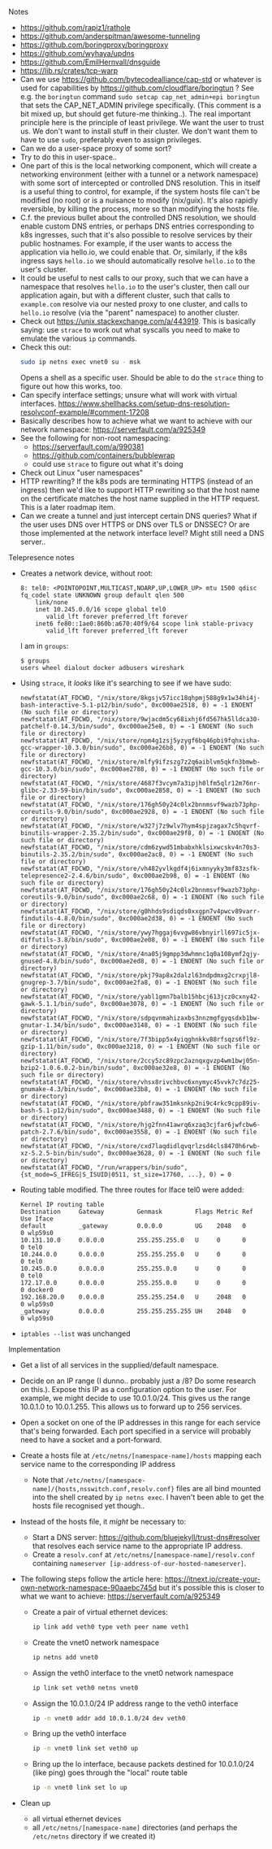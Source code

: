 Notes
- https://github.com/rapiz1/rathole
- https://github.com/anderspitman/awesome-tunneling
- https://github.com/boringproxy/boringproxy
- https://github.com/wyhaya/updns
- https://github.com/EmilHernvall/dnsguide
- https://lib.rs/crates/tcp-warp
- Can we use https://github.com/bytecodealliance/cap-std or whatever is used for capabilities by
    https://github.com/cloudflare/boringtun ? See e.g. the `boringtun` command
    `sudo setcap cap_net_admin+epi boringtun` that sets the CAP_NET_ADMIN privilege specifically.
    (This comment is a bit mixed up, but should get future-me thinking..). The real important
    principle here is the principle of least privilege. We want the user to trust us. We don't want
    to install stuff in their cluster. We don't want them to have to use `sudo`, preferably even to
    assign privileges.
- Can we do a user-space proxy of some sort?
- Try to do this in user-space..
- One part of this is the local networking component, which will create a networking environment
    (either with a tunnel or a network namespace) with some sort of intercepted or controlled DNS
    resolution. This in itself is a useful thing to control, for example, if the system hosts file
    can't be modified (no root) or is a nuisance to modify (nix/guix). It's also rapidly
    reversible, by killing the process, more so than modifying the hosts file.
- C.f. the previous bullet about the controlled DNS resolution, we should enable custom DNS
    entries, or perhaps DNS entries corresponding to k8s ingresses, such that it's also possible to
    resolve services by their public hostnames. For example, if the user wants to access the
    application via hello.io, we could enable that. Or, similarly, if the k8s ingress says
    `hello.io` we should automatically resolve `hello.io` to the user's cluster.
- It could be useful to nest calls to our proxy, such that we can have a namespace that resolves
    `hello.io` to the user's cluster, then call our application again, but with a different
    cluster, such that calls to `example.com` resolve via our nested proxy to one cluster, and
    calls to `hello.io` resolve (via the "parent" namespace) to another cluster.
- Check out https://unix.stackexchange.com/a/443919. This is basically saying: use `strace` to work
    out what syscalls you need to make to emulate the various `ip` commands.
- Check this out:
  ```sh
  sudo ip netns exec vnet0 su - msk
  ```
  Opens a shell as a specific user. Should be able to do the `strace` thing to figure out how this
  works, too.
- Can specify interface settings; unsure what will work with virtual interfaces.
    https://www.shellhacks.com/setup-dns-resolution-resolvconf-example/#comment-17208
- Basically describes how to achieve what we want to achieve with our network namespace:
    https://serverfault.com/a/925349
- See the following for non-root namespacing:
  - https://serverfault.com/a/990381
  - https://github.com/containers/bubblewrap
  - could use `strace` to figure out what it's doing
- Check out Linux "user namespaces"
- HTTP rewriting? If the k8s pods are terminating HTTPS (instead of an ingress) then we'd like to
    support HTTP rewriting so that the host name on the certificate matches the host name supplied
    in the HTTP request. This is a later roadmap item.
- Can we create a tunnel and just intercept certain DNS queries? What if the user uses DNS over
    HTTPS or DNS over TLS or DNSSEC? Or are those implemented at the network interface level? Might
    still need a DNS server..

Telepresence notes
- Creates a network device, without root:
    ```
    8: tel0: <POINTOPOINT,MULTICAST,NOARP,UP,LOWER_UP> mtu 1500 qdisc fq_codel state UNKNOWN group default qlen 500
        link/none
        inet 10.245.0.0/16 scope global tel0
           valid_lft forever preferred_lft forever
        inet6 fe80::1ae0:860b:a670:40f9/64 scope link stable-privacy
           valid_lft forever preferred_lft forever
    ```
  I am in `groups`:
    ```
    $ groups
    users wheel dialout docker adbusers wireshark
    ```
- Using `strace`, it _looks_ like it's searching to see if we have sudo:
    ```
  newfstatat(AT_FDCWD, "/nix/store/8kgsjv57icc18qhpmj588g9x1w34hi4j-bash-interactive-5.1-p12/bin/sudo", 0xc000ae2518, 0) = -1 ENOENT (No such file or directory)
  newfstatat(AT_FDCWD, "/nix/store/9wjacdm5cy68ixhj6fd567hk5lldca30-patchelf-0.14.3/bin/sudo", 0xc000ae25e8, 0) = -1 ENOENT (No such file or directory)
  newfstatat(AT_FDCWD, "/nix/store/npm4g1zsj5yzygf6bq46pbi9fqhxisha-gcc-wrapper-10.3.0/bin/sudo", 0xc000ae26b8, 0) = -1 ENOENT (No such file or directory)
  newfstatat(AT_FDCWD, "/nix/store/mlfy9ifzszg7z2q6aiblvm5qkfn3bmwb-gcc-10.3.0/bin/sudo", 0xc000ae2788, 0) = -1 ENOENT (No such file or directory)
  newfstatat(AT_FDCWD, "/nix/store/4687f3vcym7a3ipjh0lfm5qlr12m76nr-glibc-2.33-59-bin/bin/sudo", 0xc000ae2858, 0) = -1 ENOENT (No such file or directory)
  newfstatat(AT_FDCWD, "/nix/store/176gh50y24c0lx2bnnmsvf9wazb73php-coreutils-9.0/bin/sudo", 0xc000ae2928, 0) = -1 ENOENT (No such file or directory)
  newfstatat(AT_FDCWD, "/nix/store/w327j7z9wlv7hym4spjzagax7c5hqvrf-binutils-wrapper-2.35.2/bin/sudo", 0xc000ae29f8, 0) = -1 ENOENT (No such file or directory)
  newfstatat(AT_FDCWD, "/nix/store/cdm6zywd51mbabxhklsixwcskv4n70s3-binutils-2.35.2/bin/sudo", 0xc000ae2ac8, 0) = -1 ENOENT (No such file or directory)
  newfstatat(AT_FDCWD, "/nix/store/vh482yvlkgdf4j6ixmnyyky3mf83zsfk-telepresence2-2.4.6/bin/sudo", 0xc000ae2b98, 0) = -1 ENOENT (No such file or directory)
  newfstatat(AT_FDCWD, "/nix/store/176gh50y24c0lx2bnnmsvf9wazb73php-coreutils-9.0/bin/sudo", 0xc000ae2c68, 0) = -1 ENOENT (No such file or directory)
  newfstatat(AT_FDCWD, "/nix/store/g0hhds9sdiqds0xxgpn7v4pwcv89varr-findutils-4.8.0/bin/sudo", 0xc000ae2d38, 0) = -1 ENOENT (No such file or directory)
  newfstatat(AT_FDCWD, "/nix/store/ywy7hggaj6vvgw86vbnyirll697ic5jx-diffutils-3.8/bin/sudo", 0xc000ae2e08, 0) = -1 ENOENT (No such file or directory)
  newfstatat(AT_FDCWD, "/nix/store/4na05j9gmpp3dwhmnc1q0a108ymf2qjy-gnused-4.8/bin/sudo", 0xc000ae2ed8, 0) = -1 ENOENT (No such file or directory)
  newfstatat(AT_FDCWD, "/nix/store/pkj79ap8x2dalzl63ndpdmxg2crxpjl8-gnugrep-3.7/bin/sudo", 0xc000ae2fa8, 0) = -1 ENOENT (No such file or directory)
  newfstatat(AT_FDCWD, "/nix/store/yabl1gmn7balb15hbcj613jcz0cxny42-gawk-5.1.1/bin/sudo", 0xc000ae3078, 0) = -1 ENOENT (No such file or directory)
  newfstatat(AT_FDCWD, "/nix/store/sdpqvnmahizaxbs3nnzmgfgyqsdxb1bw-gnutar-1.34/bin/sudo", 0xc000ae3148, 0) = -1 ENOENT (No such file or directory)
  newfstatat(AT_FDCWD, "/nix/store/7f3bipp5x4yiqghnkkv88rfsqzs6fl9z-gzip-1.11/bin/sudo", 0xc000ae3218, 0) = -1 ENOENT (No such file or directory)
  newfstatat(AT_FDCWD, "/nix/store/2ccy5zc89zpc2aznqxgvzp4wm1bwj05n-bzip2-1.0.6.0.2-bin/bin/sudo", 0xc000ae32e8, 0) = -1 ENOENT (No such file or directory)
  newfstatat(AT_FDCWD, "/nix/store/vhsx8rivchbvc6xnymyc45vvk7c7dz25-gnumake-4.3/bin/sudo", 0xc000ae33b8, 0) = -1 ENOENT (No such file or directory)
  newfstatat(AT_FDCWD, "/nix/store/pbfraw351mksnkp2ni9c4rkc9cpp89iv-bash-5.1-p12/bin/sudo", 0xc000ae3488, 0) = -1 ENOENT (No such file or directory)
  newfstatat(AT_FDCWD, "/nix/store/hjg2fnn41awrq6xzaq3cjfar6jwfcbw6-patch-2.7.6/bin/sudo", 0xc000ae3558, 0) = -1 ENOENT (No such file or directory)
  newfstatat(AT_FDCWD, "/nix/store/cxd7laqdidlqvqrlzsd4cls8470h6rwb-xz-5.2.5-bin/bin/sudo", 0xc000ae3628, 0) = -1 ENOENT (No such file or directory)
  newfstatat(AT_FDCWD, "/run/wrappers/bin/sudo", {st_mode=S_IFREG|S_ISUID|0511, st_size=17760, ...}, 0) = 0
    ```
- Routing table modified. The three routes for Iface tel0 were added:
    ```
    Kernel IP routing table
    Destination     Gateway         Genmask         Flags Metric Ref    Use Iface
    default         _gateway        0.0.0.0         UG    2048   0        0 wlp59s0
    10.131.10.0     0.0.0.0         255.255.255.0   U     0      0        0 tel0
    10.244.0.0      0.0.0.0         255.255.255.0   U     0      0        0 tel0
    10.245.0.0      0.0.0.0         255.255.0.0     U     0      0        0 tel0
    172.17.0.0      0.0.0.0         255.255.0.0     U     0      0        0 docker0
    192.168.20.0    0.0.0.0         255.255.254.0   U     2048   0        0 wlp59s0
    _gateway        0.0.0.0         255.255.255.255 UH    2048   0        0 wlp59s0
    ```
- `iptables --list` was unchanged

Implementation
- Get a list of all services in the supplied/default namespace.
- Decide on an IP range (I dunno.. probably just a /8? Do some research on this.). Expose this
    IP as a configuration option to the user. For example, we might decide to use 10.0.1.0/24. This
    gives us the range 10.0.1.0 to 10.0.1.255. This allows us to forward up to 256 services.
- Open a socket on one of the IP addresses in this range for each service that's being forwarded.
    Each port specified in a service will probably need to have a socket and a port-forward.
- Create a hosts file at `/etc/netns/[namespace-name]/hosts` mapping each service name to the
    corresponding IP address
    - Note that `/etc/netns/[namespace-name]/{hosts,nsswitch.conf,resolv.conf}` files are all bind
        mounted into the shell created by `ip netns exec`. I haven't been able to get the hosts
        file recognised yet though..
- Instead of the hosts file, it _might_ be necessary to:
  - Start a DNS server: https://github.com/bluejekyll/trust-dns#resolver that resolves each service
      name to the appropriate IP address.
  - Create a `resolv.conf` at `/etc/netns/[namespace-name]/resolv.conf` containing `nameserver
      [ip-address-of-our-hosted-nameserver]`.
- The following steps follow the article here: https://itnext.io/create-your-own-network-namespace-90aaebc745d
    but it's possible this is closer to what we want to achieve: https://serverfault.com/a/925349
    - Create a pair of virtual ethernet devices:
      ```sh
      ip link add veth0 type veth peer name veth1
      ```
    - Create the vnet0 network namespace
      ```sh
      ip netns add vnet0
      ```
    - Assign the veth0 interface to the vnet0 network namespace
      ```sh
      ip link set veth0 netns vnet0
      ```
    - Assign the 10.0.1.0/24 IP address range to the veth0 interface
      ```sh
      ip -n vnet0 addr add 10.0.1.0/24 dev veth0
      ```
    - Bring up the veth0 interface
      ```sh
      ip -n vnet0 link set veth0 up
      ```
    - Bring up the lo interface, because packets destined for 10.0.1.0/24 (like ping) goes through
      the "local" route table
      ```sh
      ip -n vnet0 link set lo up
      ```

- Clean up
  - all virtual ethernet devices
  - all `/etc/netns/[namespace-name]` directories (and perhaps the `/etc/netns` directory if we
      created it)
